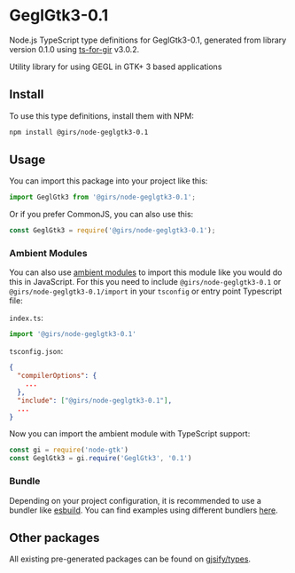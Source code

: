 
# GeglGtk3-0.1

Node.js TypeScript type definitions for GeglGtk3-0.1, generated from library version 0.1.0 using [ts-for-gir](https://github.com/gjsify/ts-for-gir) v3.0.2.

Utility library for using GEGL in GTK+ 3 based applications

## Install

To use this type definitions, install them with NPM:
```bash
npm install @girs/node-geglgtk3-0.1
```

## Usage

You can import this package into your project like this:
```ts
import GeglGtk3 from '@girs/node-geglgtk3-0.1';
```

Or if you prefer CommonJS, you can also use this:
```ts
const GeglGtk3 = require('@girs/node-geglgtk3-0.1');
```

### Ambient Modules

You can also use [ambient modules](https://github.com/gjsify/ts-for-gir/tree/main/packages/cli#ambient-modules) to import this module like you would do this in JavaScript.
For this you need to include `@girs/node-geglgtk3-0.1` or `@girs/node-geglgtk3-0.1/import` in your `tsconfig` or entry point Typescript file:

`index.ts`:
```ts
import '@girs/node-geglgtk3-0.1'
```

`tsconfig.json`:
```json
{
  "compilerOptions": {
    ...
  },
  "include": ["@girs/node-geglgtk3-0.1"],
  ...
}
```

Now you can import the ambient module with TypeScript support: 

```ts
const gi = require('node-gtk')
const GeglGtk3 = gi.require('GeglGtk3', '0.1')
```


### Bundle

Depending on your project configuration, it is recommended to use a bundler like [esbuild](https://esbuild.github.io/). You can find examples using different bundlers [here](https://github.com/gjsify/ts-for-gir/tree/main/examples).

## Other packages

All existing pre-generated packages can be found on [gjsify/types](https://github.com/gjsify/types).

